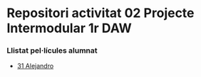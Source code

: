 # Repositori activitat 02 Projecte Intermodular 1r DAW

### Llistat pel·lícules alumnat
- [31 Alejandro](https://agarrido04.github.io/)